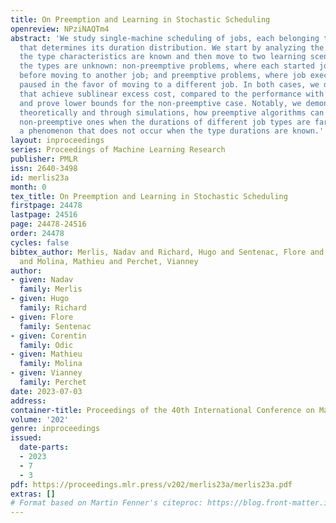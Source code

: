 ```yaml
---
title: On Preemption and Learning in Stochastic Scheduling
openreview: NPziNAQTm4
abstract: 'We study single-machine scheduling of jobs, each belonging to a job type
  that determines its duration distribution. We start by analyzing the scenario where
  the type characteristics are known and then move to two learning scenarios where
  the types are unknown: non-preemptive problems, where each started job must be completed
  before moving to another job; and preemptive problems, where job execution can be
  paused in the favor of moving to a different job. In both cases, we design algorithms
  that achieve sublinear excess cost, compared to the performance with known types,
  and prove lower bounds for the non-preemptive case. Notably, we demonstrate, both
  theoretically and through simulations, how preemptive algorithms can greatly outperform
  non-preemptive ones when the durations of different job types are far from one another,
  a phenomenon that does not occur when the type durations are known.'
layout: inproceedings
series: Proceedings of Machine Learning Research
publisher: PMLR
issn: 2640-3498
id: merlis23a
month: 0
tex_title: On Preemption and Learning in Stochastic Scheduling
firstpage: 24478
lastpage: 24516
page: 24478-24516
order: 24478
cycles: false
bibtex_author: Merlis, Nadav and Richard, Hugo and Sentenac, Flore and Odic, Corentin
  and Molina, Mathieu and Perchet, Vianney
author:
- given: Nadav
  family: Merlis
- given: Hugo
  family: Richard
- given: Flore
  family: Sentenac
- given: Corentin
  family: Odic
- given: Mathieu
  family: Molina
- given: Vianney
  family: Perchet
date: 2023-07-03
address: 
container-title: Proceedings of the 40th International Conference on Machine Learning
volume: '202'
genre: inproceedings
issued:
  date-parts:
  - 2023
  - 7
  - 3
pdf: https://proceedings.mlr.press/v202/merlis23a/merlis23a.pdf
extras: []
# Format based on Martin Fenner's citeproc: https://blog.front-matter.io/posts/citeproc-yaml-for-bibliographies/
---
```

